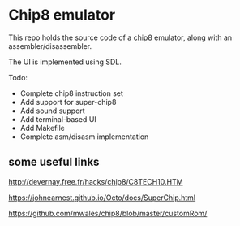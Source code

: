 # Chip8 emulator
This repo holds the source code of a [chip8](https://en.wikipedia.org/wiki/CHIP-8) emulator, along with an assembler/disassembler.

The UI is implemented using SDL.

Todo:
- Complete chip8 instruction set
- Add support for super-chip8
- Add sound support
- Add terminal-based UI
- Add Makefile
- Complete asm/disasm implementation

## some useful links
http://devernay.free.fr/hacks/chip8/C8TECH10.HTM

https://johnearnest.github.io/Octo/docs/SuperChip.html

https://github.com/mwales/chip8/blob/master/customRom/
